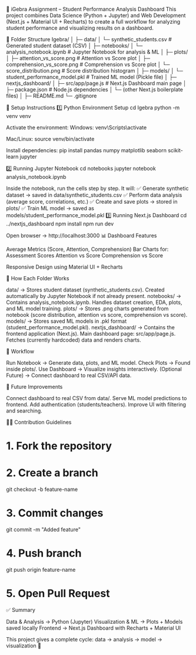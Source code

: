 📘 iGebra Assignment – Student Performance Analysis Dashboard
This project combines Data Science (Python + Jupyter) and Web Development (Next.js + Material UI + Recharts) to create a full workflow for analyzing student performance and visualizing results on a dashboard.  

📂 Folder Structure
Igebra/
│
├─ data/
│ └─ synthetic_students.csv # Generated student dataset (CSV)
│
├─ notebooks/
│ └─ analysis_notebook.ipynb # Jupyter Notebook for analysis & ML
│
├─ plots/
│ ├─ attention_vs_score.png # Attention vs Score plot
│ ├─ comprehension_vs_score.png # Comprehension vs Score plot
│ └─ score_distribution.png # Score distribution histogram
│
├─ models/
│ └─ student_performance_model.pkl # Trained ML model (Pickle file)
│
├─ nextjs_dashboard/
│ ├─ src/app/page.js # Next.js Dashboard main page
│ ├─ package.json # Node.js dependencies
│ └─ (other Next.js boilerplate files)
│
├─ README.md
└─ .gitignore


🔧 Setup Instructions
1️⃣ Python Environment Setup
cd Igebra
python -m venv venv

Activate the environment:
Windows:
venv\Scripts\activate

Mac/Linux:
source venv/bin/activate

Install dependencies:
pip install pandas numpy matplotlib seaborn scikit-learn jupyter

2️⃣ Running Jupyter Notebook
cd notebooks
jupyter notebook analysis_notebook.ipynb

Inside the notebook, run the cells step by step. It will:
✅ Generate synthetic dataset → saved in data/synthetic_students.csv
✅ Perform data analysis (average score, correlations, etc.)
✅ Create and save plots → stored in plots/
✅ Train ML model → saved as models/student_performance_model.pkl
3️⃣ Running Next.js Dashboard
cd ../nextjs_dashboard
npm install
npm run dev

Open browser → http://localhost:3000
📊 Dashboard Features

Average Metrics (Score, Attention, Comprehension)
Bar Charts for:
Assessment Scores
Attention vs Score
Comprehension vs Score


Responsive Design using Material UI + Recharts

🧠 How Each Folder Works

data/ → Stores student dataset (synthetic_students.csv). Created automatically by Jupyter Notebook if not already present.
notebooks/ → Contains analysis_notebook.ipynb. Handles dataset creation, EDA, plots, and ML model training.
plots/ → Stores .png charts generated from notebook (score distribution, attention vs score, comprehension vs score).
models/ → Stores saved ML models in .pkl format (student_performance_model.pkl).
nextjs_dashboard/ → Contains the frontend application (Next.js). Main dashboard page: src/app/page.js. Fetches (currently hardcoded) data and renders charts.

🧪 Workflow

Run Notebook → Generate data, plots, and ML model.
Check Plots → Found inside plots/.
Use Dashboard → Visualize insights interactively.
(Optional Future) → Connect dashboard to real CSV/API data.

🚀 Future Improvements

Connect dashboard to real CSV from data/.
Serve ML model predictions to frontend.
Add authentication (students/teachers).
Improve UI with filtering and searching.

🧑‍💻 Contribution Guidelines
# 1. Fork the repository
# 2. Create a branch
git checkout -b feature-name

# 3. Commit changes
git commit -m "Added feature"

# 4. Push branch
git push origin feature-name

# 5. Open Pull Request

✅ Summary

Data & Analysis → Python (Jupyter)
Visualization & ML → Plots + Models saved locally
Frontend → Next.js Dashboard with Recharts + Material UI

This project gives a complete cycle: data → analysis → model → visualization 🚀